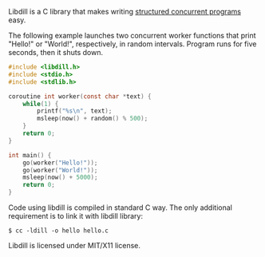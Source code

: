 
Libdill is a C library that makes writing [structured concurrent programs](structured-concurrency.html) easy.

The following example launches two concurrent worker functions that print "Hello!" or "World!", respectively, in random intervals. Program runs for five seconds, then it shuts down.

```c
#include <libdill.h>
#include <stdio.h>
#include <stdlib.h>

coroutine int worker(const char *text) {
    while(1) {
        printf("%s\n", text);
        msleep(now() + random() % 500);
    }
    return 0;
}

int main() {
    go(worker("Hello!"));
    go(worker("World!"));
    msleep(now() + 5000);
    return 0;
}
```

Code using libdill is compiled in standard C way. The only additional requirement is to link it with libdill library:

```
$ cc -ldill -o hello hello.c
```

Libdill is licensed under MIT/X11 license.

